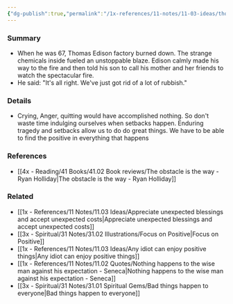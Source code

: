 ```yaml
---
{"dg-publish":true,"permalink":"/1x-references/11-notes/11-03-ideas/thomas-edison-factory-burns-down-and-his-positive-reaction/","title":"Thomas Edison factory burns down and his positive reaction","noteIcon":""}
---
```



### Summary
- When he was 67, Thomas Edison factory burned down. The strange chemicals inside fueled an unstoppable blaze. Edison calmly made his way to the fire and then told his son to call his mother and her friends to watch the spectacular fire.
- He said: "It's all right. We've just got rid of a lot of rubbish."

### Details
- Crying, Anger, quitting would have accomplished nothing. So don't waste time indulging ourselves when setbacks happen. Enduring tragedy and setbacks allow us to do do great things. We have to be able to find the positive in everything that happens

### References
- [[4x - Reading/41 Books/41.02 Book reviews/The obstacle is the way - Ryan Holliday\|The obstacle is the way - Ryan Holliday]]

### Related
- [[1x - References/11 Notes/11.03 Ideas/Appreciate unexpected blessings and accept unexpected costs\|Appreciate unexpected blessings and accept unexpected costs]]
- [[3x - Spiritual/31 Notes/31.02 Illustrations/Focus on Positive\|Focus on Positive]]
- [[1x - References/11 Notes/11.03 Ideas/Any idiot can enjoy positive things\|Any idiot can enjoy positive things]]
- [[1x - References/11 Notes/11.02 Quotes/Nothing happens to the wise man against his expectation - Seneca\|Nothing happens to the wise man against his expectation - Seneca]]
- [[3x - Spiritual/31 Notes/31.01 Spiritual Gems/Bad things happen to everyone\|Bad things happen to everyone]]